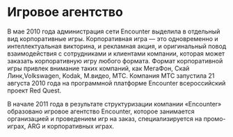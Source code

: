 # Игровое агентство

В мае 2010 года администрация сети Encounter выделила в отдельный вид корпоративные игры. Корпоративная игра — это одновременно и интеллектуальная викторина, и рекламная акция, и оригинальный повод взаимодействия с сотрудниками и клиентами компании, которая может заказать корпоративную игру любого формата. Формат корпоративной игры привлек внимание таких компаний, как МегаФон, Скай Линк,Volkswagen, Kodak, М.видео, МТС. Компания МТС запустила 21 августа 2010 года на программной платформе Encounter всероссийский проект Red Quest.

В начале 2011 года в результате структуризации компании «Encounter» образовано игровое агентство Encounter, которое занимается организацией и проведением игр на заказ, специализируется на промо-играх, ARG и корпоративных играх.
